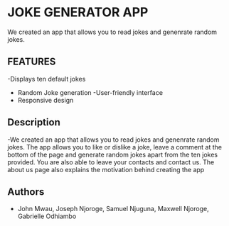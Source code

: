 # JOKE GENERATOR APP
We created an app that allows you to read jokes and genenrate random jokes. 


## FEATURES
-Displays ten default jokes
- Random Joke generation
-User-friendly interface
- Responsive design

## Description
-We created an app that allows you to read jokes and genenrate random jokes. The app allows you to like or dislike a joke, leave a comment at the bottom of the page and generate random jokes apart from the ten jokes provided. You are also able to leave your contacts and contact us. The about us page also explains the motivation behind creating the app

## Authors
- John Mwau, Joseph Njoroge, Samuel Njuguna, Maxwell Njoroge, Gabrielle Odhiambo






